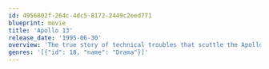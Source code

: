 ```yaml
---
id: 4956802f-264c-4dc5-8172-2449c2eed771
blueprint: movie
title: 'Apollo 13'
release_date: '1995-06-30'
overview: 'The true story of technical troubles that scuttle the Apollo 13 lunar mission in 1971, risking the lives of astronaut Jim Lovell and his crew, with the failed journey turning into a thrilling saga of heroism. Drifting more than 200,000 miles from Earth, the astronauts work furiously with the ground crew to avert tragedy.'
genres: '[{"id": 18, "name": "Drama"}]'
---
```

